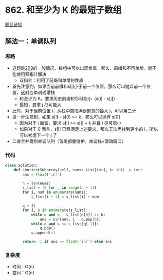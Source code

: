 # 862. 和至少为 K 的最短子数组

[题目链接](https://leetcode.cn/problems/shortest-subarray-with-sum-at-least-k/description/)

## 解法一：单调队列

### 思路

- 这题是[209](209.md)的一般情况，数组中可以出现负值，那么，前缀和不再单增，就不能使用双指针解决
  - 双指针：利用了前缀和单增的性质
- 首先注意到，如果当前前缀和s[i]小于前一个位置，那么可以抛弃前一个位置，这对应单调递增栈
  - 和至少为 K，要求历史前缀和尽可能小（s[i] - s[j]）
  - 最短，要求 j 尽可能大
- 此时，对于当前位置 i，从栈中查找满足题意的最大 j，可以用二分
- 进一步注意到，如果 s[i] - s[0] >= k，那么可以抛弃 s[0]
  - 因为对于 j 而言，要求 s[i] >= s[j] + k 并且 i 尽可能小
  - 如果对于 0 而言，s[i] 已经满足上述要求，那么无法再找到更小的 i，所以可以考虑下一个 j 了
- 二者合并得到单调队列（首尾都要维护，单调栈+滑动窗口）

### 代码

```py
class Solution:
    def shortestSubarray(self, nums: List[int], k: int) -> int:
        ans = float('inf')

        n = len(nums)
        s_list = [0 for _ in range(n + 1)]
        for i, num in enumerate(nums):
            s_list[i + 1] = s_list[i] + num

        q = []
        for i, s in enumerate(s_list):
            while q and s - s_list[q[0]] >= k:
                ans = min(ans, i - q.pop(0))
            while q and s <= s_list[q[-1]]:
                q.pop()
            q.append(i)

        return -1 if ans == float('inf') else ans
```

### 复杂度

- 时间：O(n)
- 空间：O(n)
